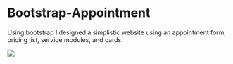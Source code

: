 # Bootstrap-Appointment
Using bootstrap I designed a simplistic website using an appointment form, pricing list, service modules, and cards.


<img src="https://gyazo.com/95bdcbd55c57d5b7b9f28b9faa674196"/>
